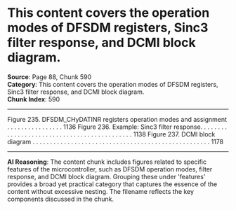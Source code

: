 # This content covers the operation modes of DFSDM registers, Sinc3 filter response, and DCMI block diagram.

**Source**: Page 88, Chunk 590  
**Category**: This content covers the operation modes of DFSDM registers, Sinc3 filter response, and DCMI block diagram.  
**Chunk Index**: 590

---

Figure 235. DFSDM_CHyDATINR registers operation modes and assignment . . . . . . . . . . . . . . . . 1136
Figure 236. Example: Sinc3 filter response. . . . . . . . . . . . . . . . . . . . . . . . . . . . . . . . . . . . . . . . . . . . 1138
Figure 237. DCMI block diagram . . . . . . . . . . . . . . . . . . . . . . . . . . . . . . . . . . . . . . . . . . . . . . . . . . . 1178

---

**AI Reasoning**: The content chunk includes figures related to specific features of the microcontroller, such as DFSDM operation modes, filter response, and DCMI block diagram. Grouping these under 'features' provides a broad yet practical category that captures the essence of the content without excessive nesting. The filename reflects the key components discussed in the chunk.
